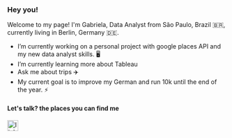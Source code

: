 ### Hey you! 

Welcome to my page!
I'm Gabriela, Data Analyst from São Paulo, Brazil :brazil:, currently living in Berlin, Germany :de:.


- I’m currently working on a personal project with google places API and my new data analyst skills. :desktop_computer:
- I’m currently learning more about Tableau 
- Ask me about trips :airplane:
- My current goal is to improve my German and run 10k until the end of the year. :zap:

#### Let's talk? the places you can find me

[<img align="left" alt="linkedin" width="25px" src=""/>](https://www.linkedin.com/in/gabrielasousasena/)


